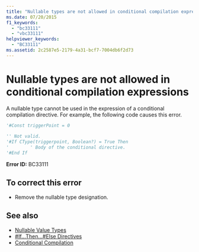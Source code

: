 ```yaml
---
title: "Nullable types are not allowed in conditional compilation expressions"
ms.date: 07/20/2015
f1_keywords: 
  - "bc33111"
  - "vbc33111"
helpviewer_keywords: 
  - "BC33111"
ms.assetid: 2c2587e5-2179-4a31-bcf7-7004db6f2d73
---
```

# Nullable types are not allowed in conditional compilation expressions
A nullable type cannot be used in the expression of a conditional compilation directive. For example, the following code causes this error.  
  
```vb  
'#Const triggerPoint = 0  
  
'' Not valid.  
'#If CType(triggerpoint, Boolean?) = True Then  
'        ' Body of the conditional directive.  
'#End If  
```  
  
 **Error ID:** BC33111  
  
## To correct this error  
  
- Remove the nullable type designation.  
  
## See also

- [Nullable Value Types](../../visual-basic/programming-guide/language-features/data-types/nullable-value-types.md)
- [#If...Then...#Else Directives](../../visual-basic/language-reference/directives/if-then-else-directives.md)
- [Conditional Compilation](../../visual-basic/programming-guide/program-structure/conditional-compilation.md)
